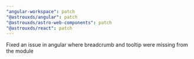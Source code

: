 ```yaml
---
"angular-workspace": patch
"@astrouxds/angular": patch
"@astrouxds/astro-web-components": patch
"@astrouxds/react": patch
---
```


Fixed an issue in angular where breadcrumb and tooltip were missing from the module
